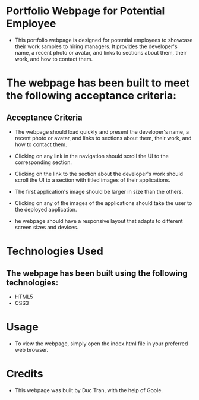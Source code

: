 # Portfolio Webpage for Potential Employee
- This portfolio webpage is designed for potential employees to showcase their work samples to hiring managers. It provides the developer's name, a recent photo or avatar, and links to sections about them, their work, and how to contact them.

# The webpage has been built to meet the following acceptance criteria:

## Acceptance Criteria
- The webpage should load quickly and present the developer's name, a recent photo or avatar, and links to sections about them, their work, and how to contact them.

- Clicking on any link in the navigation should scroll the UI to the corresponding section.

- Clicking on the link to the section about the developer's work should scroll the UI to a section with titled images of their applications.

- The first application's image should be larger in size than the others.

- Clicking on any of the images of the applications should take the user to the deployed application.

- he webpage should have a responsive layout that adapts to different screen sizes and devices.

# Technologies Used
## The webpage has been built using the following technologies:

- HTML5
- CSS3

# Usage
- To view the webpage, simply open the index.html file in your preferred web browser.

# Credits
- This webpage was built by Duc Tran, with the help of Goole.




